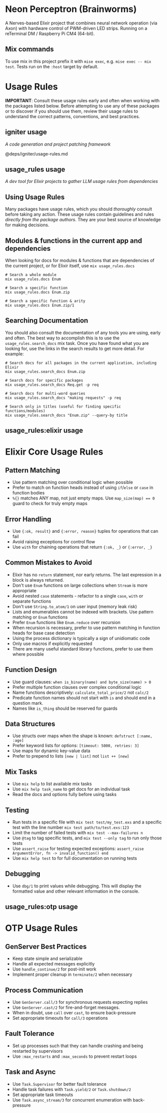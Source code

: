 # Neon Perceptron (Brainworms)

A Nerves-based Elixir project that combines neural network operation (via Axon)
with hardware control of PWM-driven LED strips. Running on a reTerminal DM /
Raspberry Pi CM4 (64-bit).

## Mix commands

To use mix in this project prefix it with `mise exec`, e.g.
`mise exec -- mix test`. Tests run on the `:host` target by default.

<!-- usage-rules-start -->
<!-- usage-rules-header -->

# Usage Rules

**IMPORTANT**: Consult these usage rules early and often when working with the
packages listed below. Before attempting to use any of these packages or to
discover if you should use them, review their usage rules to understand the
correct patterns, conventions, and best practices.

<!-- usage-rules-header-end -->

<!-- igniter-start -->

## igniter usage

_A code generation and project patching framework_

@deps/igniter/usage-rules.md

<!-- igniter-end -->
<!-- usage_rules-start -->

## usage_rules usage

_A dev tool for Elixir projects to gather LLM usage rules from dependencies_

## Using Usage Rules

Many packages have usage rules, which you should _thoroughly_ consult before
taking any action. These usage rules contain guidelines and rules _directly from
the package authors_. They are your best source of knowledge for making
decisions.

## Modules & functions in the current app and dependencies

When looking for docs for modules & functions that are dependencies of the
current project, or for Elixir itself, use `mix usage_rules.docs`

```
# Search a whole module
mix usage_rules.docs Enum

# Search a specific function
mix usage_rules.docs Enum.zip

# Search a specific function & arity
mix usage_rules.docs Enum.zip/1
```

## Searching Documentation

You should also consult the documentation of any tools you are using, early and
often. The best way to accomplish this is to use the `usage_rules.search_docs`
mix task. Once you have found what you are looking for, use the links in the
search results to get more detail. For example:

```
# Search docs for all packages in the current application, including Elixir
mix usage_rules.search_docs Enum.zip

# Search docs for specific packages
mix usage_rules.search_docs Req.get -p req

# Search docs for multi-word queries
mix usage_rules.search_docs "making requests" -p req

# Search only in titles (useful for finding specific functions/modules)
mix usage_rules.search_docs "Enum.zip" --query-by title
```

<!-- usage_rules-end -->
<!-- usage_rules:elixir-start -->

## usage_rules:elixir usage

# Elixir Core Usage Rules

## Pattern Matching

- Use pattern matching over conditional logic when possible
- Prefer to match on function heads instead of using `if`/`else` or `case` in
  function bodies
- `%{}` matches ANY map, not just empty maps. Use `map_size(map) == 0` guard to
  check for truly empty maps

## Error Handling

- Use `{:ok, result}` and `{:error, reason}` tuples for operations that can fail
- Avoid raising exceptions for control flow
- Use `with` for chaining operations that return `{:ok, _}` or `{:error, _}`

## Common Mistakes to Avoid

- Elixir has no `return` statement, nor early returns. The last expression in a
  block is always returned.
- Don't use `Enum` functions on large collections when `Stream` is more
  appropriate
- Avoid nested `case` statements - refactor to a single `case`, `with` or
  separate functions
- Don't use `String.to_atom/1` on user input (memory leak risk)
- Lists and enumerables cannot be indexed with brackets. Use pattern matching or
  `Enum` functions
- Prefer `Enum` functions like `Enum.reduce` over recursion
- When recursion is necessary, prefer to use pattern matching in function heads
  for base case detection
- Using the process dictionary is typically a sign of unidiomatic code
- Only use macros if explicitly requested
- There are many useful standard library functions, prefer to use them where
  possible

## Function Design

- Use guard clauses: `when is_binary(name) and byte_size(name) > 0`
- Prefer multiple function clauses over complex conditional logic
- Name functions descriptively: `calculate_total_price/2` not `calc/2`
- Predicate function names should not start with `is` and should end in a
  question mark.
- Names like `is_thing` should be reserved for guards

## Data Structures

- Use structs over maps when the shape is known: `defstruct [:name, :age]`
- Prefer keyword lists for options: `[timeout: 5000, retries: 3]`
- Use maps for dynamic key-value data
- Prefer to prepend to lists `[new | list]` not `list ++ [new]`

## Mix Tasks

- Use `mix help` to list available mix tasks
- Use `mix help task_name` to get docs for an individual task
- Read the docs and options fully before using tasks

## Testing

- Run tests in a specific file with `mix test test/my_test.exs` and a specific
  test with the line number `mix test path/to/test.exs:123`
- Limit the number of failed tests with `mix test --max-failures n`
- Use `@tag` to tag specific tests, and `mix test --only tag` to run only those
  tests
- Use `assert_raise` for testing expected exceptions:
  `assert_raise ArgumentError, fn -> invalid_function() end`
- Use `mix help test` to for full documentation on running tests

## Debugging

- Use `dbg/1` to print values while debugging. This will display the formatted
  value and other relevant information in the console.

<!-- usage_rules:elixir-end -->
<!-- usage_rules:otp-start -->

## usage_rules:otp usage

# OTP Usage Rules

## GenServer Best Practices

- Keep state simple and serializable
- Handle all expected messages explicitly
- Use `handle_continue/2` for post-init work
- Implement proper cleanup in `terminate/2` when necessary

## Process Communication

- Use `GenServer.call/3` for synchronous requests expecting replies
- Use `GenServer.cast/2` for fire-and-forget messages.
- When in doubt, use `call` over `cast`, to ensure back-pressure
- Set appropriate timeouts for `call/3` operations

## Fault Tolerance

- Set up processes such that they can handle crashing and being restarted by
  supervisors
- Use `:max_restarts` and `:max_seconds` to prevent restart loops

## Task and Async

- Use `Task.Supervisor` for better fault tolerance
- Handle task failures with `Task.yield/2` or `Task.shutdown/2`
- Set appropriate task timeouts
- Use `Task.async_stream/3` for concurrent enumeration with back-pressure

<!-- usage_rules:otp-end -->
<!-- usage-rules-end -->
